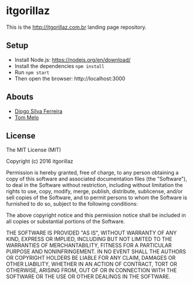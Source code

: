 # itgorillaz

This is the http://itgorillaz.com.br landing page repository.

## Setup

* Install Node.js: https://nodejs.org/en/download/
* Install the dependencies `npm install`
* Run `npm start`
* Then open the browser: http://localhost:3000

## Abouts

* [Diogo Silva Ferreira](http://twitter.com/diogosilva) 
* [Tom Melo](http://twitter.com/_tommelo)

## License

The MIT License (MIT)

Copyright (c) 2016 itgorillaz

Permission is hereby granted, free of charge, to any person obtaining a copy
of this software and associated documentation files (the "Software"), to deal
in the Software without restriction, including without limitation the rights
to use, copy, modify, merge, publish, distribute, sublicense, and/or sell
copies of the Software, and to permit persons to whom the Software is
furnished to do so, subject to the following conditions:

The above copyright notice and this permission notice shall be included in all
copies or substantial portions of the Software.

THE SOFTWARE IS PROVIDED "AS IS", WITHOUT WARRANTY OF ANY KIND, EXPRESS OR
IMPLIED, INCLUDING BUT NOT LIMITED TO THE WARRANTIES OF MERCHANTABILITY,
FITNESS FOR A PARTICULAR PURPOSE AND NONINFRINGEMENT. IN NO EVENT SHALL THE
AUTHORS OR COPYRIGHT HOLDERS BE LIABLE FOR ANY CLAIM, DAMAGES OR OTHER
LIABILITY, WHETHER IN AN ACTION OF CONTRACT, TORT OR OTHERWISE, ARISING FROM,
OUT OF OR IN CONNECTION WITH THE SOFTWARE OR THE USE OR OTHER DEALINGS IN THE
SOFTWARE.
